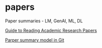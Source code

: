 # papers
Paper summaries - LM, GenAI, ML, DL

[Guide to Reading Academic Research Papers](https://towardsdatascience.com/guide-to-reading-academic-research-papers-c69c21619de6)<br>

[Parper summary model in Git](https://github.com/kweonwooj/papers)
